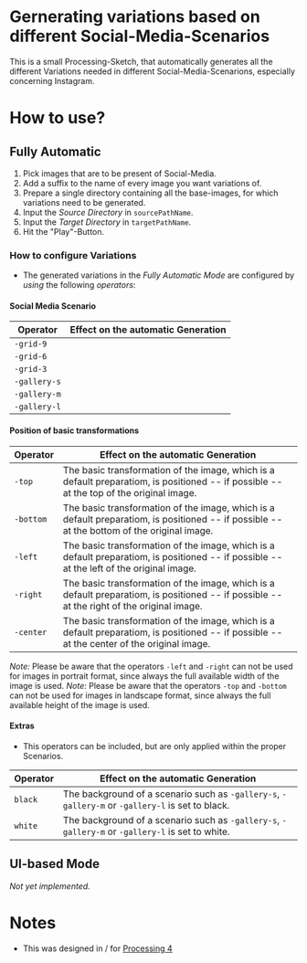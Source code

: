 # Gernerating variations based on different Social-Media-Scenarios

This is a small Processing-Sketch, that automatically generates all the different Variations needed in different Social-Media-Scenarions, especially concerning Instagram.

# How to use?

## Fully Automatic

1. Pick images that are to be present of Social-Media.
2. Add a suffix to the name of every image you want variations of.
2. Prepare a single directory containing all the base-images, for which variations need to be generated.
4. Input the _Source Directory_ in `sourcePathName`.
5. Input the _Target Directory_ in `targetPathName`.
6. Hit the "Play"-Button.

### How to configure Variations

- The generated variations in the _Fully Automatic Mode_ are configured by _using_ the following _operators_:

#### Social Media Scenario

| Operator | Effect on the automatic Generation |
| --- | --- |
| `-grid-9` | |
| `-grid-6` | |
| `-grid-3` | |
| `-gallery-s` | |
| `-gallery-m` | |
| `-gallery-l` | |

#### Position of basic transformations

| Operator | Effect on the automatic Generation |
| --- | --- |
| `-top` | The basic transformation of the image, which is a default preparatiom, is positioned -- if possible -- at the top of the original image. |
| `-bottom` | The basic transformation of the image, which is a default preparatiom, is positioned -- if possible -- at the bottom of the original image. |
| `-left` | The basic transformation of the image, which is a default preparatiom, is positioned -- if possible -- at the left of the original image. |
| `-right` | The basic transformation of the image, which is a default preparatiom, is positioned -- if possible -- at the right of the original image. |
| `-center` | The basic transformation of the image, which is a default preparatiom, is positioned -- if possible -- at the center of the original image. |

_Note:_ Please be aware that the operators `-left` and `-right` can not be used for images in portrait format, since always the full available width of the image is used.
_Note:_ Please be aware that the operators `-top` and `-bottom` can not be used for images in landscape format, since always the full available height of the image is used.
#### Extras

- This operators can be included, but are only applied within the proper Scenarios.

| Operator | Effect on the automatic Generation |
| --- | --- |
| `black` | The background of a scenario such as `-gallery-s`, `-gallery-m` or `-gallery-l` is set to black. |
| `white` | The background of a scenario such as `-gallery-s`, `-gallery-m` or `-gallery-l` is set to white. |

## UI-based Mode

_Not yet implemented._

# Notes 

- This was designed in / for [Processing 4](https://processing.org/)
